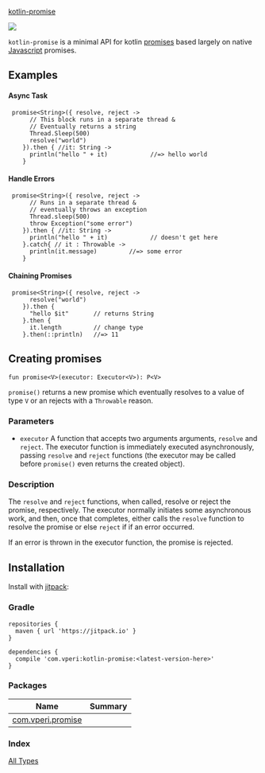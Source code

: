 [kotlin-promise](./index.md)

[![](https://jitpack.io/v/com.vperi/kotlin-promise.svg)](https://jitpack.io/#com.vperi/kotlin-promise)

`kotlin-promise` is a minimal API for kotlin [promises](https://en.wikipedia.org/wiki/Futures_and_promises) based largely on native [Javascript](https://developer.mozilla.org/en-US/docs/Web/JavaScript/Guide/Using_promises) promises.

## Examples

#### Async Task

```
 promise<String>({ resolve, reject ->
      // This block runs in a separate thread &
      // Eventually returns a string
      Thread.Sleep(500)
      resolve("world")
    }).then { //it: String ->
      println("hello " + it)			//=> hello world
    }
```

#### Handle Errors

```
 promise<String>({ resolve, reject ->
      // Runs in a separate thread &
      // eventually throws an exception
      Thread.sleep(500)
      throw Exception("some error")
    }).then { //it: String ->
      println("hello " + it)			// doesn't get here
    }.catch{ // it : Throwable ->
      println(it.message)         //=> some error
    }
```

#### Chaining Promises

```
 promise<String>({ resolve, reject ->
      resolve("world")
    }).then {
      "hello $it"       // returns String
    }.then {
      it.length         // change type
    }.then(::println)   //=> 11
```

## Creating promises

```
fun promise<V>(executor: Executor<V>): P<V>
```

`promise()` returns a new promise which eventually resolves to a value of type `V` or an rejects with a `Throwable` reason.

### Parameters

* `executor` A function that accepts two arguments arguments,
`resolve` and `reject`. The executor function is immediately executed asynchronously, passing `resolve` and `reject` functions (the executor may be called before `promise()`  even returns the created object).

### Description

The `resolve` and `reject` functions, when called, resolve or reject the promise, respectively. The executor normally initiates some asynchronous work, and then, once that completes, either calls the `resolve` function to resolve the promise or else `reject` if if an error occurred.

If an error is thrown in the executor function, the promise
is rejected.

## Installation

Install with [jitpack](https://jitpack.io/#com.vperi/kotlin-promise/):

### Gradle

```
repositories {
  maven { url 'https://jitpack.io' }
}

dependencies {
  compile 'com.vperi:kotlin-promise:<latest-version-here>'
}

```

### Packages

| Name | Summary |
|---|---|
| [com.vperi.promise](com.vperi.promise/index.md) |  |

### Index

[All Types](alltypes/index.md)